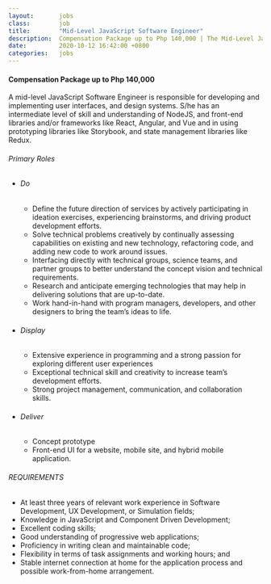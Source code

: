 ```yaml
---
layout:       jobs
class:        job
title:        "Mid-Level JavaScript Software Engineer"
description:  Compensation Package up to Php 140,000 | The Mid-Level JavaScript Software Engineer is responsible for developing and implementing user interface components using React.js, Redux, Flux, and Webpack. 
date:         2020-10-12 16:42:00 +0800
categories:   jobs
---
```

<!-- Do not leave new lines after each element. Elements after new lines will not be rendered. -->
<h4>Compensation Package up to Php 140,000</h4>
<p>A mid-level JavaScript Software Engineer is responsible for developing and implementing user interfaces, and design systems. S/he has an intermediate level of skill and understanding of NodeJS, and front-end libraries and/or frameworks like React, Angular, and Vue and in using prototyping libraries like Storybook, and state management libraries like Redux.</p>
<h6 class="-dark">Primary Roles</h6>
<ul>
    <li><h6 class="-dark">Do</h6>
        <ul>
            <li>Define the future direction of services by actively participating in ideation exercises, experiencing brainstorms, and driving product development efforts.</li>
            <li>Solve technical problems creatively by continually assessing capabilities on existing and new technology, refactoring code, and adding new code to work around issues.</li>
            <li>Interfacing directly with technical groups, science teams, and partner groups to better understand the concept vision and technical requirements.</li>
            <li>Research and anticipate emerging technologies that may help in delivering solutions that are up-to-date.</li>
            <li>Work hand-in-hand with program managers, developers, and other designers to bring the team’s ideas to life.</li>
        </ul>
    </li>
    <li><h6 class="-dark">Display</h6>
        <ul>
            <li>Extensive experience in programming and a strong passion for exploring different user experiences</li>
            <li>Exceptional technical skill and creativity to increase team’s development efforts.</li>
            <li>Strong project management, communication, and collaboration skills.</li>
        </ul>
    </li>
    <li><h6 class="-dark">Deliver</h6>
        <ul>
            <li>Concept prototype</li>
            <li>Front-end UI for a website, mobile site, and hybrid mobile application.</li>
        </ul>
    </li>
</ul>
<h6 class="-dark">REQUIREMENTS</h6>
<ul>
	<li>At least three years of relevant work experience in Software Development, UX Development, or Simulation fields;</li>
	<li>Knowledge in JavaScript and Component Driven Development;</li>
    <li>Excellent coding skills;</li>
    <li>Good understanding of progressive web applications;</li>
    <li>Proficiency in writing clean and maintainable code;</li>
    <li>Flexibility in terms of task assignments and working hours; and</li>
    <li>Stable internet connection at home for the application process and possible work-from-home arrangement.</li>
</ul>


